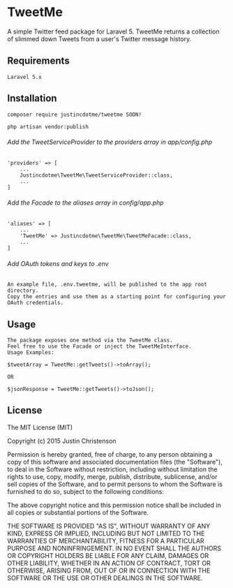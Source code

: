 # TweetMe
 A simple Twitter feed package for Laravel 5. 
 TweetMe returns a collection of slimmed down Tweets from a user's Twitter message history.

## Requirements

    Laravel 5.x

## Installation

    composer require justincdotme/tweetme SOON!
    
    php artisan vendor:publish
    
###### Add the TweetServiceProvider to the providers array in app/config.php
    
    'providers' => [
        ...
        Justincdotme\TweetMe\TweetServiceProvider::class,
        ...
    ]
    
###### Add the Facade to the aliases array in config/app.php
    
    'aliases' => [
        ...
        'TweetMe' => Justincdotme\TweetMe\TweetMeFacade::class,
        ...
    ]

###### Add OAuth tokens and keys to .env
    An example file, .env.tweetme, will be published to the app root directory. 
    Copy the entries and use them as a starting point for configuring your OAuth credentials.
        
    
## Usage
    The package exposes one method via the TweetMe class.
    Feel free to use the Facade or inject the TweetMeInterface.
    Usage Examples: 
    
    $tweetArray = TweetMe::getTweets()->toArray();
    
    OR
    
    $jsonResponse = TweetMe::getTweets()->toJson();
      
## License

 The MIT License (MIT)
 
 Copyright (c) 2015 Justin Christenson
 
 Permission is hereby granted, free of charge, to any person obtaining a copy
 of this software and associated documentation files (the "Software"), to deal
 in the Software without restriction, including without limitation the rights
 to use, copy, modify, merge, publish, distribute, sublicense, and/or sell
 copies of the Software, and to permit persons to whom the Software is
 furnished to do so, subject to the following conditions:
 
 The above copyright notice and this permission notice shall be included in
 all copies or substantial portions of the Software.
 
 THE SOFTWARE IS PROVIDED "AS IS", WITHOUT WARRANTY OF ANY KIND, EXPRESS OR
 IMPLIED, INCLUDING BUT NOT LIMITED TO THE WARRANTIES OF MERCHANTABILITY,
 FITNESS FOR A PARTICULAR PURPOSE AND NONINFRINGEMENT. IN NO EVENT SHALL THE
 AUTHORS OR COPYRIGHT HOLDERS BE LIABLE FOR ANY CLAIM, DAMAGES OR OTHER
 LIABILITY, WHETHER IN AN ACTION OF CONTRACT, TORT OR OTHERWISE, ARISING FROM,
 OUT OF OR IN CONNECTION WITH THE SOFTWARE OR THE USE OR OTHER DEALINGS IN
 THE SOFTWARE.

